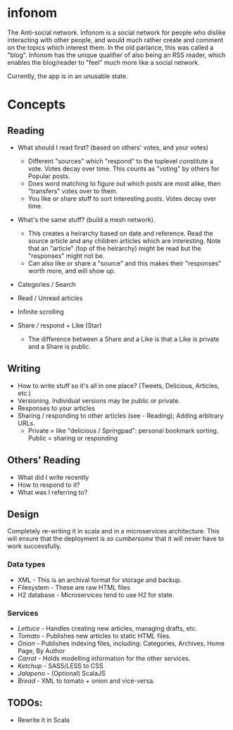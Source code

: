 # infonom #

The Anti-social network. Infonom is a social network for people who dislike
interacting with other people, and would much rather create and comment on the
topics which interest them. In the old parlance, this was called a "blog".
Infonom has the unique qualifier of also being an RSS reader, which enables the
blog/reader to "feel" much more like a social network.

Currently, the app is in an unusable state.

# Concepts #

## Reading ##
 * What should I read first? (based on others' votes, and your votes)
   - Different "sources" which "respond" to the toplevel constitute a vote.
     Votes decay over time. This counts as "voting" by others for Popular
     posts.
   - Does word matching to figure out which posts are most alike, then
     "transfers" votes over to them.
   - You like or share stuff to sort Interesting posts. Votes decay over time.
 * What's the same stuff? (build a mesh network).
   - This creates a heirarchy based on date and reference. Read the source
     article and any children articles which are interesting. Note that an
     "article" (top of the heirarchy) might be read but the "responses" might
     not be.
   - Can also like or share a "source" and this makes their "responses" worth
     more, and will show up.
 * Categories / Search
 * Read / Unread articles
 * Infinite scrolling

 * Share / respond +  Like (Star)
   - The difference between a Share and a Like is that a Like is private and
     a Share is public.

## Writing ##
 * How to write stuff so it's all in one place? (Tweets, Delicious, Articles,
   etc.)
 * Versioning. Individual versions may be public or private.
 * Responses to your articles
 * Sharing / responding to other articles (see - Reading); Adding arbitrary
   URLs.
   - Private = like "delicious / Springpad": personal bookmark sorting. Public
     = sharing or responding

## Others' Reading ##
 * What did I write recently
 * How to respond to it?
 * What was I referring to?


## Design ##

Completely re-writing it in scala and in a microservices architecture. This
will ensure that the deployment is *so cumbersome* that it will never have to
work successfully.

### Data types ###

* XML - This is an archival format for storage and backup.
* Filesystem - These are raw HTML files
* H2 database - Microservices tend to use H2 for state.

### Services ###

* *Lettuce* - Handles creating new articles, managing drafts, etc.
* *Tomato* - Publishes new articles to static HTML files.
* *Onion* - Publishes indexing files, including: Categories, Archives, Home
  Page, By Author
* *Carrot* - Holds modelling information for the other services.
* *Ketchup* - SASS/LESS to CSS
* *Jalapeno* - (Optional) ScalaJS
* *Bread* - XML to tomato + onion and vice-versa.

TODOs:
------

* Rewrite it in Scala

